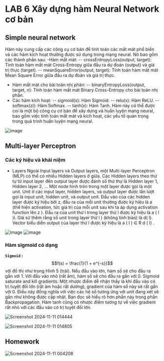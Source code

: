 # LAB 6 Xây dựng hàm Neural Network cơ bản
## Simple neural network
Hàm này cung cấp các công cụ cơ bản để tính toán các mất mát phổ biến và các hàm kích hoạt thường được sử dụng trong mạng neural.
Nó bao gồm các thành phần sau:
-Hàm mất mát:
-- crossEntropyLoss(output, target): Tính toán hàm mất mát Cross-Entropy giữa đầu ra dự đoán (output) và giá trị thực (target).
-- meanSquareError(output, target): Tính toán hàm mất mát Mean Square Error giữa đầu ra dự đoán và giá trị thực.
- Hàm mất mát cho bài toán nhị phân:
-- binaryEntropyLoss(output, target, n): Tính toán hàm mất mát Binary Cross-Entropy cho bài toán nhị phân.
- Các hàm kích hoạt:
-- sigmoid(x): Hàm Sigmoid.
-- relu(x): Hàm ReLU.
-- softmax(zi): Hàm Softmax.
-- tanh(x): Hàm Tanh.
Hàm này có thể được coi là một bộ công cụ cơ bản để xây dựng và huấn luyện mạng neural, bao gồm việc tính toán mất mát và kích hoạt, các yếu tố quan trọng trong quá trình huấn luyện mạng neural.

![image](https://github.com/user-attachments/assets/7e8fcf0b-5cf8-4731-9af2-01ab242a0993)

##  Multi-layer Perceptron
### Các ký hiệu và khái niệm
- Layers
Ngoài Input layers và Output layers, một Multi-layer Perceptron (MLP) có thể có nhiều Hidden layers ở giữa. Các Hidden layers theo thứ tự từ input layer đến output layer được đánh số thứ thự là Hidden layer 1, Hidden layer 2, … 
Một node hình tròn trong một layer được gọi là một unit. Unit ở các input layer, hidden layers, và output layer được lần lượt gọi là input unit, hidden unit, và output unit. Đầu vào của các hidden layer được ký hiệu bởi z, đầu ra của mỗi unit thường được ký hiệu là a (thể hiện activation, tức giá trị của mỗi unit sau khi ta áp dụng activation function lên z ). Đầu ra của unit thứ i  trong layer thứ l  được ký hiệu là a ( l )i. Giả sử thêm rằng số unit trong layer thứ l )  (không tính bias) là d( l). Vector biểu diễn output của layer thứ l  được ký hiệu là a ( l ) ∈ R d ( l) .

![image](https://github.com/user-attachments/assets/05726ff2-8f30-44b1-b6d8-e20fef0debc6) 
![image](https://github.com/user-attachments/assets/dcf9cc04-c43f-4cb3-b0c7-4ec8a1ae2ac3)

### Hàm sigmoid có dạng 
**``Sigmoid`` :**  $$f(s) =  \frac{1}{1 + e^{-s}}$$ với đồ thị như trong Hình 5 (trái). Nếu đầu vào lớn, hàm số sẽ cho đầu ra gần với 1. Với đầu vào nhỏ (rất âm), hàm số sẽ cho đầu ra gần với 0. 
Sigmoid saturate and kill gradients: Một nhược điểm dễ nhận thấy là khi đầu vào có trị tuyệt đối lớn (rất âm hoặc rất dương), gradient của hàm số này sẽ rất gần với 0. Điều này đồng nghĩa với việc các hệ số tương ứng với unit đang xét sẽ gần như không được cập nhật. Bạn đọc sẽ hiểu rõ hơn phần này trong phần Backpropagation. 
Hàm tanh cũng có nhược điểm tương tự về việc gradient rất nhỏ với các đầu vào có trị tuyệt đối lớn.

![Screenshot 2024-11-11 014444](https://github.com/user-attachments/assets/f939bacf-b366-4c78-bec0-3465efafdd6a)

![Screenshot 2024-11-11 014805](https://github.com/user-attachments/assets/b58b8c28-dabd-425c-9dc5-2705bb4a6861)

## Homework

![Screenshot 2024-11-11 004208](https://github.com/user-attachments/assets/dd91075e-f274-4bfe-ae4d-89a670143e7f)
